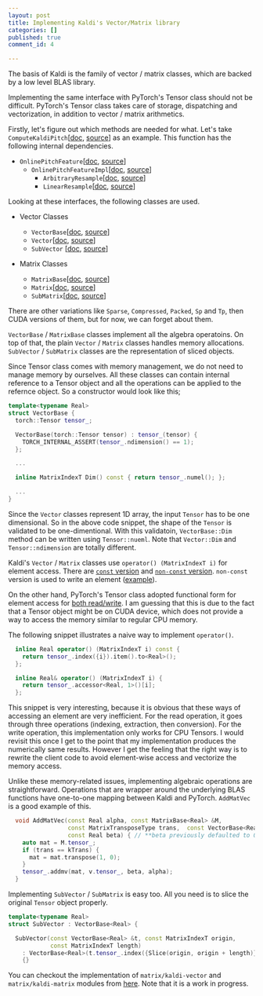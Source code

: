 ```yaml
---
layout: post
title: Implementing Kaldi's Vector/Matrix library
categories: []
published: true
comment_id: 4

---
```


The basis of Kaldi is the family of vector / matrix classes, which are backed by a low level BLAS library.

Implementing the same interface with PyTorch's Tensor class should not be difficult. PyTorch's Tensor class takes care of storage, dispatching and vectorization, in addition to vector / matrix arithmetics.

Firstly, let's figure out which methods are needed for what. Let's take `ComputeKaldiPitch`[[doc](https://kaldi-asr.org/doc/group__feat.html#gab2d0682a863b69133865d08ff795f7dc), [source](https://github.com/kaldi-asr/kaldi/blob/d79c896b444a3ba3418b0e2387676d6209bf43fe/src/feat/pitch-functions.cc#L1291-L1327)] as an example. This function has the following internal dependencies.

* `OnlinePitchFeature`[[doc](https://kaldi-asr.org/doc/classkaldi_1_1OnlinePitchFeature.html), [source](https://github.com/kaldi-asr/kaldi/blob/d79c896b444a3ba3418b0e2387676d6209bf43fe/src/feat/pitch-functions.h#L298-L325)]
   * `OnlinePitchFeatureImpl`[[doc](https://kaldi-asr.org/doc/classkaldi_1_1OnlinePitchFeatureImpl.html), [source](https://github.com/kaldi-asr/kaldi/blob/d79c896b444a3ba3418b0e2387676d6209bf43fe/src/feat/pitch-functions.cc#L572-L712)]
       * `ArbitraryResample`[[doc](https://kaldi-asr.org/doc/classkaldi_1_1ArbitraryResample.html), [source](https://github.com/kaldi-asr/kaldi/blob/d79c896b444a3ba3418b0e2387676d6209bf43fe/src/feat/resample.h#L87-L134)]
       * `LinearResample`[[doc](https://kaldi-asr.org/doc/classkaldi_1_1LinearResample.html), [source](https://github.com/kaldi-asr/kaldi/blob/d79c896b444a3ba3418b0e2387676d6209bf43fe/src/feat/resample.h#L137-L253)]

Looking at these interfaces, the following classes are used.

* Vector Classes
    * `VectorBase`[[doc](https://kaldi-asr.org/doc/classkaldi_1_1VectorBase.html), [source](https://github.com/kaldi-asr/kaldi/blob/d79c896b444a3ba3418b0e2387676d6209bf43fe/src/matrix/kaldi-vector.h#L37-L399)]
    * `Vector`[[doc](https://kaldi-asr.org/doc/classkaldi_1_1Vector.html), [source](https://github.com/kaldi-asr/kaldi/blob/d79c896b444a3ba3418b0e2387676d6209bf43fe/src/matrix/kaldi-vector.h#L401-L495)]
    * `SubVector` [[doc](https://kaldi-asr.org/doc/classkaldi_1_1SubVector.html), [source](https://github.com/kaldi-asr/kaldi/blob/d79c896b444a3ba3418b0e2387676d6209bf43fe/src/matrix/kaldi-vector.h#L498-L550)]

* Matrix Classes
    * `MatrixBase`[[doc](https://kaldi-asr.org/doc/classkaldi_1_1MatrixBase.html), [source](https://github.com/kaldi-asr/kaldi/blob/d79c896b444a3ba3418b0e2387676d6209bf43fe/src/matrix/kaldi-matrix.h#L45-L820)]
    * `Matrix`[[doc](https://kaldi-asr.org/doc/classkaldi_1_1Matrix.html), [source](https://github.com/kaldi-asr/kaldi/blob/d79c896b444a3ba3418b0e2387676d6209bf43fe/src/matrix/kaldi-matrix.h#L822-L948)]
    * `SubMatrix`[[doc](https://kaldi-asr.org/doc/classkaldi_1_1SubMatrix.html), [source](https://github.com/kaldi-asr/kaldi/blob/d79c896b444a3ba3418b0e2387676d6209bf43fe/src/matrix/kaldi-matrix.h#L981-L1020)]

There are other variations like `Sparse`, `Compressed`, `Packed`, `Sp` and `Tp`, then CUDA versions of them, but for now, we can forget about them.

`VectorBase` / `MatrixBase` classes implement all the algebra operatoins. On top of that, the plain `Vector` / `Matrix` classes handles memory allocations. `SubVector` / `SubMatrix` classes are the representation of sliced objects.

Since Tensor class comes with memory management, we do not need to manage memory by ourselves. All these classes can contain internal reference to a Tensor object and all the operations can be applied to the refernce object. So a constructor would look like this;

```c++
template<typename Real>
struct VectorBase {
  torch::Tensor tensor_;

  VectorBase(torch::Tensor tensor) : tensor_(tensor) {
    TORCH_INTERNAL_ASSERT(tensor_.ndimension() == 1);
  };

  ...

  inline MatrixIndexT Dim() const { return tensor_.numel(); };

  ...
}
```

Since the `Vector` classes represent 1D array, the input `Tensor` has to be one dimensional. So in the above code snippet, the shape of the `Tensor` is validated to be one-dimentional. With this validatoin, `VectorBase::Dim` method can be written using `Tensor::nueml`. Note that `Vector::Dim` and `Tensor::ndimension` are totally different.

Kaldi's `Vector` / `Matrix` classes use `operator() (MatrixIndexT i)` for element access. There are [`const` version](https://github.com/kaldi-asr/kaldi/blob/d79c896b444a3ba3418b0e2387676d6209bf43fe/src/matrix/kaldi-vector.h#L75-L80) and [`non-const` version](https://github.com/kaldi-asr/kaldi/blob/d79c896b444a3ba3418b0e2387676d6209bf43fe/src/matrix/kaldi-vector.h#L82-L87). `non-const` version is used to write an element ([example](https://github.com/kaldi-asr/kaldi/blob/d79c896b444a3ba3418b0e2387676d6209bf43fe/src/feat/resample.cc#L309)).

On the other hand, PyTorch's Tensor class adopted functional form for element access for [both read/write](https://pytorch.org/cppdocs/notes/tensor_indexing.html#tensor-indexing-api). I am guessing that this is due to the fact that a Tensor object might be on CUDA device, which does not provide a way to access the memory similar to regular CPU memory.

The following snippet illustrates a naive way to implement `operator()`.

```c++
  inline Real operator() (MatrixIndexT i) const {
    return tensor_.index({i}).item().to<Real>();
  };

  inline Real& operator() (MatrixIndexT i) {
    return tensor_.accessor<Real, 1>()[i];
  };
```

This snippet is very interesting, because it is obvious that these ways of accessing an element are very inefficient. For the read operation, it goes through three operations (indexing, extraction, then conversion). For the write operation, this implementation only works for CPU Tensors. I would revisit this once I get to the point that my implementation produces the numerically same results. However I get the feeling that the right way is to rewrite the client code to avoid element-wise access and vectorize the memory access.

Unlike these memory-related issues, implementing algebraic operations are straightforward. Operations that are wrapper around the underlying BLAS functions have one-to-one mapping between Kaldi and PyTorch. `AddMatVec` is a good example of this. 

```c++
  void AddMatVec(const Real alpha, const MatrixBase<Real> &M,
                 const MatrixTransposeType trans,  const VectorBase<Real> &v,
                 const Real beta) { // **beta previously defaulted to 0.0**
    auto mat = M.tensor_;
    if (trans == kTrans) {
      mat = mat.transpose(1, 0);
    }
    tensor_.addmv(mat, v.tensor_, beta, alpha);
  }
```

Implementing `SubVector` / `SubMatrix` is easy too. All you need is to slice the original `Tensor` object properly.

```c++
template<typename Real>
struct SubVector : VectorBase<Real> {

  SubVector(const VectorBase<Real> &t, const MatrixIndexT origin,
            const MatrixIndexT length)
    : VectorBase<Real>(t.tensor_.index({Slice(origin, origin + length)}))
    {}
```

You can checkout the implementation of `matrix/kaldi-vector` and `matrix/kaldi-matrix` modules from [here](https://github.com/mthrok/tkaldi/tree/main/src/libtkaldi/src/matrix). Note that it is a work in progress.
